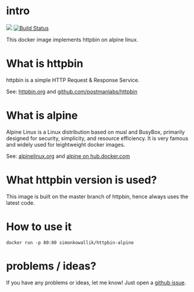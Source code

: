 # intro
[![](https://images.microbadger.com/badges/image/simonkowallik/httpbin-alpine.svg)](https://microbadger.com/images/simonkowallik/httpbin-alpine)
[![Build Status](https://travis-ci.com/simonkowallik/docker.svg?branch=master)](https://travis-ci.com/simonkowallik/docker)


This docker image implements httpbin on alpine linux.

# What is httpbin
httpbin is a simple HTTP Request & Response Service.

See: [httpbin.org](https://httpbin.org) and [github.com/postmanlabs/httpbin](https://github.com/postmanlabs/httpbin)

# What is alpine
Alpine Linux is a Linux distribution based on musl and BusyBox, primarily designed for security, simplicity, and resource efficiency.
It is very famous and widely used for leightweight docker images.

See: [alpinelinux.org](https://alpinelinux.org) and [alpine on hub.docker.com](https://hub.docker.com/_/alpine)

# What httpbin version is used?
This image is built on the master branch of httpbin, hence always uses the latest code.

# How to use it

```
docker run -p 80:80 simonkowallik/httpbin-alpine
```

# problems / ideas?
If you have any problems or ideas, let me know!
Just open a [github issue](https://github.com/simonkowallik/docker/issues).